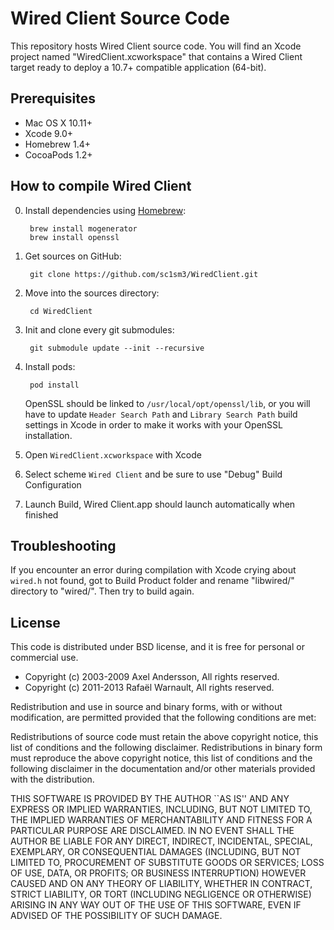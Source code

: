 # Wired Client Source Code

This repository hosts Wired Client source code. You will find an Xcode project named "WiredClient.xcworkspace" that contains a Wired Client target ready to deploy a 10.7+ compatible application (64-bit).

## Prerequisites

- Mac OS X 10.11+
- Xcode 9.0+
- Homebrew 1.4+
- CocoaPods 1.2+

## How to compile Wired Client

0. Install dependencies using [Homebrew](https://brew.sh):
		
		brew install mogenerator
		brew install openssl
		
1. Get sources on GitHub:

		git clone https://github.com/sc1sm3/WiredClient.git
		
2. Move into the sources directory:
		
		cd WiredClient
		
3. Init and clone every git submodules:

		git submodule update --init --recursive
		
4. Install pods:

		pod install
		
	OpenSSL should be linked to `/usr/local/opt/openssl/lib`, or you will have to update `Header Search Path` and `Library Search Path` build settings in Xcode in order to make it works with your OpenSSL installation.
		
5. Open `WiredClient.xcworkspace` with Xcode

6. Select scheme `Wired Client` and be sure to use "Debug" Build Configuration

7. Launch Build, Wired Client.app should launch automatically when finished


## Troubleshooting

If you encounter an error during compilation with Xcode crying about `wired.h` not found, got to Build Product folder and rename "libwired/" directory to "wired/". Then try to build again.

## License

This code is distributed under BSD license, and it is free for personal or commercial use.
		
- Copyright (c) 2003-2009 Axel Andersson, All rights reserved.
- Copyright (c) 2011-2013 Rafaël Warnault, All rights reserved.
		
Redistribution and use in source and binary forms, with or without modification, are permitted provided that the following conditions are met:
		
Redistributions of source code must retain the above copyright notice, this list of conditions and the following disclaimer. Redistributions in binary form must reproduce the above copyright notice, this list of conditions and the following disclaimer in the documentation and/or other materials provided with the distribution.
		
THIS SOFTWARE IS PROVIDED BY THE AUTHOR ``AS IS'' AND ANY EXPRESS OR IMPLIED WARRANTIES, INCLUDING, BUT NOT LIMITED TO, THE IMPLIED WARRANTIES OF MERCHANTABILITY AND FITNESS FOR A PARTICULAR PURPOSE ARE DISCLAIMED. IN NO EVENT SHALL THE AUTHOR BE LIABLE FOR ANY DIRECT, INDIRECT, INCIDENTAL, SPECIAL, EXEMPLARY, OR CONSEQUENTIAL DAMAGES (INCLUDING, BUT NOT LIMITED TO, PROCUREMENT OF SUBSTITUTE GOODS OR SERVICES; LOSS OF USE, DATA, OR PROFITS; OR BUSINESS INTERRUPTION) HOWEVER CAUSED AND ON ANY THEORY OF LIABILITY, WHETHER IN CONTRACT, STRICT LIABILITY, OR TORT (INCLUDING NEGLIGENCE OR OTHERWISE) ARISING IN ANY WAY OUT OF THE USE OF THIS SOFTWARE, EVEN IF ADVISED OF THE POSSIBILITY OF SUCH DAMAGE.

